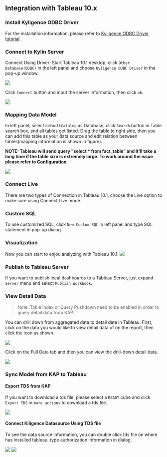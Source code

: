 ## Integration with Tableau 10.x

### Install Kyligence ODBC Driver

For the installation information, please refer to [Kyligence ODBC Driver tutorial](../driver/kyligence_odbc.en.md).

### Connect to Kylin Server
Connect Using Driver: Start Tableau 10.1 desktop, click `Other Database(ODBC)` in the left panel and choose `Kyligence ODBC Driver` in the pop-up window. 


![](images/tableau_10/1_en.png)

Click `Connect` button and input the server information, then click `ok`.

![](images/tableau_10/2_en.png)

### Mapping Data Model
In left panel, select `defaultCatalog` as Database, click `Search` button in Table search box, and all tables get listed. Drag the table to right side, then you can add this table as your data source and edit relation between tables(mapping information is shown in figure).

**NOTE: Tableau will send query "select \* from fact\_table" and it'll take a long time if the table size is extremely large. To work around the issue please refer to [Configuration](../config/basic_settings.en.md#kylinqueryforce-limit)**

![](images/tableau_10/step5_en.png)

### Connect Live

There are two types of Connection in Tableau 10.1, choose the Live option to make sure using Connect Live mode.

### Custom SQL
To use customized SQL, click `New Custom SQL` in left panel and type SQL statement in pop-up dialog.

### Visualization

Now you can start to enjou analyzing with Tableau 10.1.
![](images/tableau_10/step13_en.png)

### Publish to Tableau Server
If you want to publish local dashboards to a Tableau Server, just expand `Server` menu and select `Publish Workbook`.

### View Detail Data

> Note: Table Index or Query Pushdown need to be enabled in order to query detail data from KAP.

You can drill down from aggregated data to detail data in Tableau. First, click on the data you would like to view detail data of on the report, then click the icon as shown. 

![](images/tableau_10/step15_en.png)

Click on the Full Data tab and then you can view the drill-down detail data.

![](images/tableau_10/step16_en.png)

### Sync Model from KAP to Tableau

#### **Export TDS from KAP**

If you want to download a tds file, please select a `READY` cube and click `Export TDS` in `more actions` to download a tds file.

![](images/tableau_10/step17_en.png)

#### Connect Kiligence Datasource Using TDS file
To see the data source information, you can double click tds file on where has installed tableau, type authorization information in dialog.

![](images/tableau_10/step18_en.png)
![](images/tableau_10/step19_en.png)